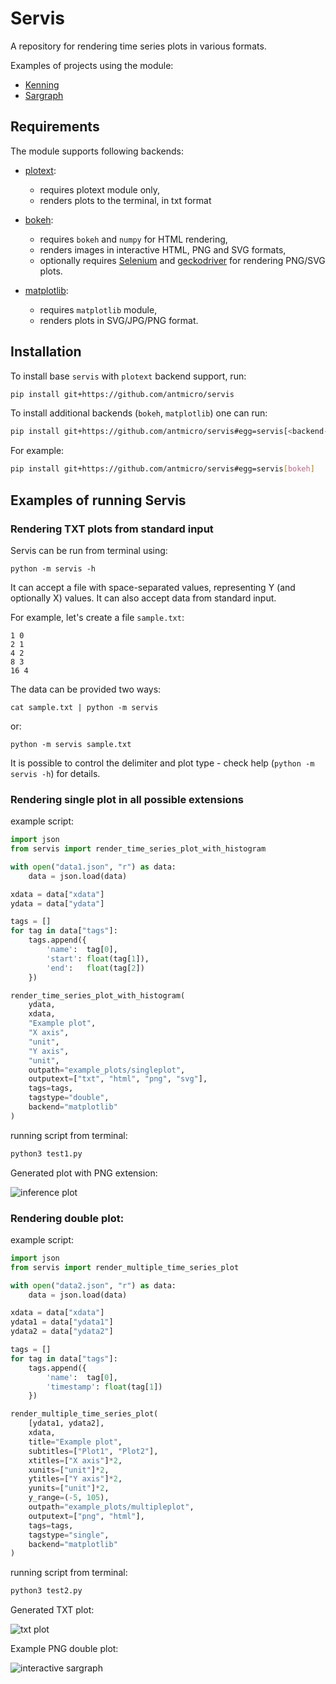 # Servis

A repository for rendering time series plots in various formats.

Examples of projects using the module:

* [Kenning](https://github.com/antmicro/kenning)
* [Sargraph](https://github.com/antmicro/sargraph)

## Requirements

The module supports following backends:

* [plotext](https://github.com/piccolomo/plotext):

    * requires plotext module only,
    * renders plots to the terminal, in txt format
* [bokeh](https://bokeh.org/):

    * requires `bokeh` and `numpy` for HTML rendering,
    * renders images in interactive HTML, PNG and SVG formats,
    * optionally requires [Selenium](https://www.selenium.dev/) and [geckodriver](https://github.com/mozilla/geckodriver) for rendering PNG/SVG plots.
* [matplotlib](https://matplotlib.org/):

    * requires `matplotlib` module,
    * renders plots in SVG/JPG/PNG format.

## Installation

To install base `servis` with `plotext` backend support, run:

```bash
pip install git+https://github.com/antmicro/servis
```

To install additional backends (`bokeh`, `matplotlib`) one can run:

```bash
pip install git+https://github.com/antmicro/servis#egg=servis[<backend-name>]
```

For example:

```bash
pip install git+https://github.com/antmicro/servis#egg=servis[bokeh]
```

## Examples of running Servis

### Rendering TXT plots from standard input

Servis can be run from terminal using:

```
python -m servis -h
```

It can accept a file with space-separated values, representing Y (and optionally X) values.
It can also accept data from standard input.

For example, let's create a file `sample.txt`:

```
1 0
2 1
4 2
8 3
16 4
```

The data can be provided two ways:

```
cat sample.txt | python -m servis
```

or:

```
python -m servis sample.txt
```

It is possible to control the delimiter and plot type - check help (`python -m servis -h`) for details.

### Rendering single plot in all possible extensions

example script:

```python
import json
from servis import render_time_series_plot_with_histogram

with open("data1.json", "r") as data:
    data = json.load(data)

xdata = data["xdata"]
ydata = data["ydata"]

tags = []
for tag in data["tags"]:
    tags.append({
        'name':  tag[0],
        'start': float(tag[1]),
        'end':   float(tag[2])
    })

render_time_series_plot_with_histogram(
    ydata,
    xdata,
    "Example plot",
    "X axis",
    "unit",
    "Y axis",
    "unit",
    outpath="example_plots/singleplot",
    outputext=["txt", "html", "png", "svg"],
    tags=tags,
    tagstype="double",
    backend="matplotlib"
)
```

running script from terminal:


```bash
python3 test1.py
```

Generated plot with PNG extension:

![inference plot](example_plots/singleplot.png)


### Rendering double plot:

example script:

```python
import json
from servis import render_multiple_time_series_plot

with open("data2.json", "r") as data:
    data = json.load(data)

xdata = data["xdata"]
ydata1 = data["ydata1"]
ydata2 = data["ydata2"]

tags = []
for tag in data["tags"]:
    tags.append({
        'name':  tag[0],
        'timestamp': float(tag[1])
    })

render_multiple_time_series_plot(
    [ydata1, ydata2],
    xdata,
    title="Example plot",
    subtitles=["Plot1", "Plot2"],
    xtitles=["X axis"]*2,
    xunits=["unit"]*2,
    ytitles=["Y axis"]*2,
    yunits=["unit"]*2,
    y_range=(-5, 105),
    outpath="example_plots/multipleplot",
    outputext=["png", "html"],
    tags=tags,
    tagstype="single",
    backend="matplotlib"
)
```

running script from terminal:


```bash
python3 test2.py
```

Generated TXT plot:

![txt plot](example_plots/txtplot.png)

Example PNG double plot:

![interactive sargraph](example_plots/multipleplot.png)
